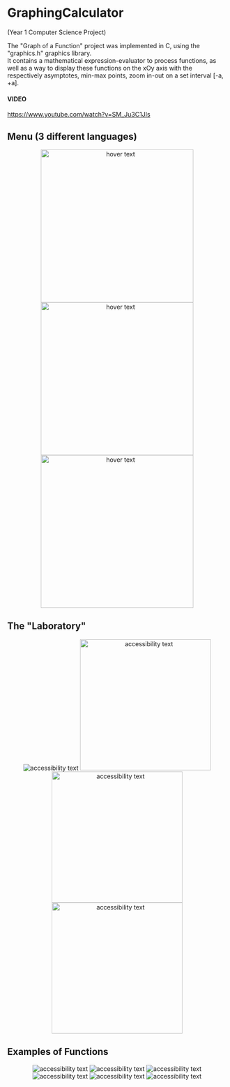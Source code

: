 # GraphingCalculator
(Year 1 Computer Science Project)

The "Graph of a Function" project was implemented in C, using the "graphics.h" graphics library. \
It contains a mathematical expression-evaluator to process functions, as well as a way to display these functions on the xOy axis with the respectively asymptotes, min-max points, zoom in-out on a set interval [-a, +a].


#### VIDEO
https://www.youtube.com/watch?v=SM_Ju3C1JIs

## Menu (3 different languages)

<p align="center">
  <img src="https://github.com/FrentescuCezar/GraphingCalculator/blob/main/Jpg/Romana/Menu_Romana.jpg?raw=true" width="350" title="hover text">
  <img src="https://github.com/FrentescuCezar/GraphingCalculator/blob/main/Jpg/Engleza/Menu_Engleza.jpg?raw=true" width="350" title="hover text">
  <img src="https://github.com/FrentescuCezar/GraphingCalculator/blob/main/Jpg/Franceza/Menu_Franceza.jpg?raw=true" width="350" title="hover text">
</p>


## The "Laboratory"
<p align="center">
  <img src="https://raw.githubusercontent.com/FrentescuCezar/GraphingCalculator/main/Jpg/Engleza/Incepe_Engleza_Hint.jpg" alt="accessibility text">
  <img src="https://github.com/FrentescuCezar/GraphingCalculator/blob/main/Jpg/Engleza/AnimatieMonitor/35.jpg" width="300" alt="accessibility text">
  <img src="https://github.com/FrentescuCezar/GraphingCalculator/blob/main/Jpg/Engleza/AnimatieMonitor/37.jpg" width="300" alt="accessibility text">
  <img src="https://github.com/FrentescuCezar/GraphingCalculator/blob/main/Jpg/Engleza/AnimatieMonitor/41.jpg" width="300" alt="accessibility text">
</p>

## Examples of Functions
<p align="center">
  <img src="https://github.com/FrentescuCezar/GraphingCalculator/blob/main/Jpg/TESTE/FUNCTII/Layer%2018.png?raw=true" alt="accessibility text">
  <img src="https://github.com/FrentescuCezar/GraphingCalculator/blob/main/Jpg/TESTE/FUNCTII/Layer%2019.png?raw=true" alt="accessibility text">
  <img src="https://github.com/FrentescuCezar/GraphingCalculator/blob/main/Jpg/TESTE/FUNCTII/Layer%2022.png?raw=true" alt="accessibility text">
  <img src="https://github.com/FrentescuCezar/GraphingCalculator/blob/main/Jpg/TESTE/FUNCTII/Layer%2023.png?raw=true" alt="accessibility text">
  <img src="https://github.com/FrentescuCezar/GraphingCalculator/blob/main/Jpg/TESTE/FUNCTII/Layer%2036.png?raw=true" alt="accessibility text">
  <img src="https://github.com/FrentescuCezar/GraphingCalculator/blob/main/Jpg/TESTE/FUNCTII/Layer%2037.png?raw=true" alt="accessibility text">
</p>
